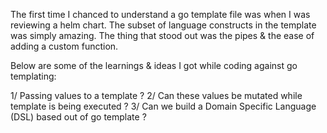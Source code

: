 The first time I chanced to understand a go template file was when I was reviewing a helm chart. The subset of language 
constructs in the template was simply amazing. The thing that stood out was the pipes & the ease of adding a custom function.

Below are some of the learnings & ideas I got while coding against go templating:

1/ Passing values to a template ?
2/ Can these values be mutated while template is being executed ?
3/ Can we build a Domain Specific Language (DSL) based out of go template ?
